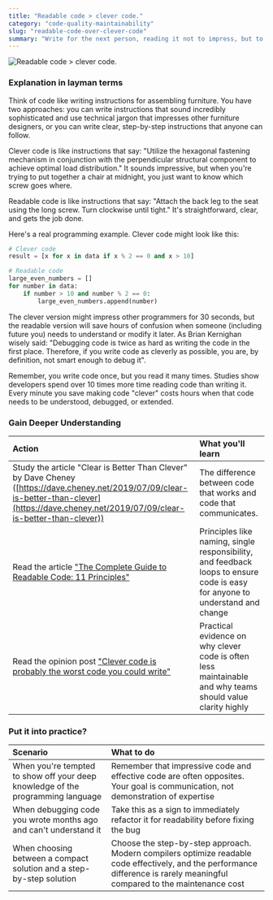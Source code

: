 ```yaml
---
title: "Readable code > clever code."
category: "code-quality-maintainability"
slug: "readable-code-over-clever-code"
summary: "Write for the next person, reading it not to impress, but to communicate. Clarity beats cleverness every time."
---
```

![Readable code > clever code.](/principles/readable-code-over-clever-code/comic.png)

### Explanation in layman terms

Think of code like writing instructions for assembling furniture. You have two approaches: you can write instructions that sound incredibly sophisticated and use technical jargon that impresses other furniture designers, or you can write clear, step-by-step instructions that anyone can follow.

Clever code is like instructions that say: "Utilize the hexagonal fastening mechanism in conjunction with the perpendicular structural component to achieve optimal load distribution." It sounds impressive, but when you're trying to put together a chair at midnight, you just want to know which screw goes where.

Readable code is like instructions that say: "Attach the back leg to the seat using the long screw. Turn clockwise until tight." It's straightforward, clear, and gets the job done.

Here's a real programming example. Clever code might look like this:

```python
# Clever code
result = [x for x in data if x % 2 == 0 and x > 10]
```

```python
# Readable code
large_even_numbers = []
for number in data:
    if number > 10 and number % 2 == 0:
        large_even_numbers.append(number)
```

The clever version might impress other programmers for 30 seconds, but the readable version will save hours of confusion when someone (including future you) needs to understand or modify it later. As Brian Kernighan wisely said: "Debugging code is twice as hard as writing the code in the first place. Therefore, if you write code as cleverly as possible, you are, by definition, not smart enough to debug it".

Remember, you write code once, but you read it many times. Studies show developers spend over 10 times more time reading code than writing it. Every minute you save making code "clever" costs hours when that code needs to be understood, debugged, or extended.

### Gain Deeper Understanding

| Action | What you'll learn |
| :---- | :---- |
| Study the article "Clear is Better Than Clever" by Dave Cheney ([https://dave.cheney.net/2019/07/09/clear-is-better-than-clever](https://dave.cheney.net/2019/07/09/clear-is-better-than-clever)) | The difference between code that works and code that communicates. |
| Read the article ["The Complete Guide to Readable Code: 11 Principles"](https://fellow.ai/blog/the-complete-guide-to-readable-code/) | Principles like naming, single responsibility, and feedback loops to ensure code is easy for anyone to understand and change |
| Read the opinion post ["Clever code is probably the worst code you could write"](https://read.engineerscodex.com/p/clever-code-is-probably-the-worst) | Practical evidence on why clever code is often less maintainable and why teams should value clarity highly |

### Put it into practice?

| Scenario | What to do |
| :---- | :---- |
| When you're tempted to show off your deep knowledge of the programming language | Remember that impressive code and effective code are often opposites. Your goal is communication, not demonstration of expertise |
| When debugging code you wrote months ago and can't understand it | Take this as a sign to immediately refactor it for readability before fixing the bug |
| When choosing between a compact solution and a step-by-step solution | Choose the step-by-step approach. Modern compilers optimize readable code effectively, and the performance difference is rarely meaningful compared to the maintenance cost |
